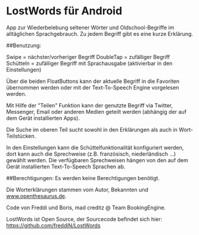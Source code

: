 # LostWords für Android

App zur Wiederbelebung seltener Wörter und Oldschool-Begriffe im alltäglichen Sprachgebrauch. Zu jedem Begriff gibt es eine kurze Erklärung.

##Benutzung:

Swipe = nächster/vorheriger Begriff
DoubleTap = zufälliger Begriff
Schütteln = zufälliger Begriff mit Sprachausgabe (aktivierbar in den Einstellungen)

Über die beiden FloatButtons kann der aktuelle Begriff in die Favoriten übernommen werden oder mit der Text-To-Speech Engine vorgelesen werden.

Mit Hilfe der "Teilen" Funktion kann der genutzte Begriff via Twitter, Messenger, Email oder anderen Medien geteilt werden (abhängig der auf dem Gerät installierten Apps).

Die Suche im oberen Teil sucht sowohl in den Erklärungen als auch in Wort-Teilstücken.

In den Einstellungen kann die Schüttelfunktionalität konfiguriert werden, dort kann auch die Sprechweise (z.B. französisch, niederländisch ...) gewählt werden. Die verfügbaren Sprechweisen hängen von den auf dem Gerät installierten Text-To-Speech Sprachen ab.

##Berechtigungen:
Es werden keine Berechtigungen benötigt.

Die Worterklärungen stammen vom Autor, Bekannten und www.openthesaurus.de.

Code von Freddi und Boris, mad creditz @ Team BookingEngine.

LostWords ist Open Source, der Sourcecode befindet sich hier:
https://github.com/freddiN/LostWords